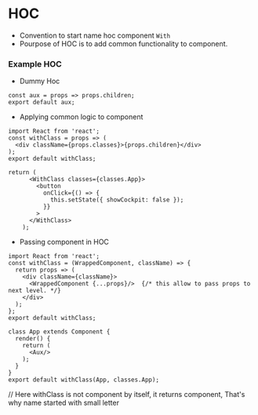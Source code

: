 # HOC

- Convention to start name hoc component `With` 
- Pourpose of HOC is to add common functionality to component.

### Example HOC
- Dummy Hoc

```
const aux = props => props.children;
export default aux;
```

- Applying common logic to component 
```
import React from 'react';
const withClass = props => (
  <div className={props.classes}>{props.children}</div>
);
export default withClass;
```

```
return (
      <WithClass classes={classes.App}>
        <button
          onClick={() => {
            this.setState({ showCockpit: false });
          }}
        >
      </WithClass>
    );
```

- Passing component in HOC
```
import React from 'react';
const withClass = (WrappedComponent, className) => {
  return props => (
    <div className={className}>
      <WrappedComponent {...props}/>  {/* this allow to pass props to next level. */}
    </div>
  );
};
export default withClass;
```

```
class App extends Component {
  render() {
    return (
      <Aux/>
    );
  }
}
export default withClass(App, classes.App);
```
// Here withClass is not component by itself, it returns component, That's why name started with small letter


